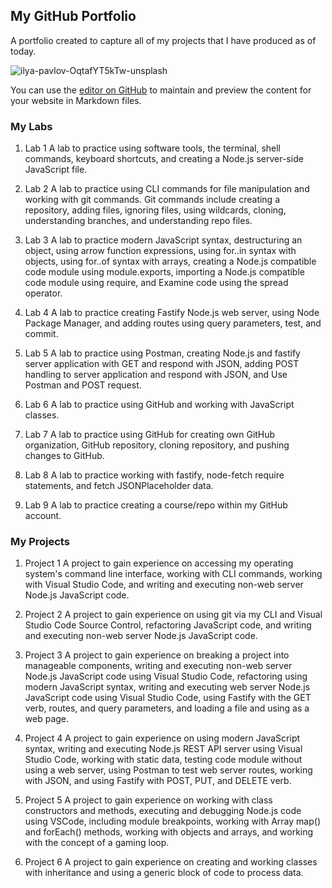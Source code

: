 ## My GitHub Portfolio

A portfolio created to capture all of my projects that I have produced as of today.

![ilya-pavlov-OqtafYT5kTw-unsplash](https://user-images.githubusercontent.com/81788993/120880948-738d6a00-c582-11eb-883e-de1e83212f96.jpg)


You can use the [editor on GitHub](https://github.com/elashchu/elashchu.github.io/edit/main/README.md) to maintain and preview the content for your website in Markdown files.
### My Labs

1. Lab 1
  A lab to practice using software tools, the terminal, shell commands, keyboard shortcuts, and creating a Node.js server-side JavaScript file.

2. Lab 2
  A lab to practice using CLI commands for file manipulation and working with git commands. Git commands include creating a repository, adding files, ignoring files, using wildcards, cloning, understanding branches, and understanding repo files.

3. Lab 3
  A lab to practice modern JavaScript syntax, destructuring an object, using arrow function expressions, using for..in syntax with objects, using for..of syntax with arrays, creating a Node.js compatible code module using module.exports, importing a Node.js compatible code module using require, and Examine code using the spread operator.

4. Lab 4
  A lab to practice creating Fastify Node.js web server, using Node Package Manager, and adding routes using query parameters, test, and commit.

5. Lab 5
  A lab to practice using Postman, creating Node.js and fastify server application with GET and respond with JSON, adding POST handling to server application and respond with JSON, and Use Postman and POST request.

6. Lab 6
  A lab to practice using GitHub and working with JavaScript classes.

7. Lab 7
  A lab to practice using GitHub for creating own GitHub organization, GitHub repository, cloning repository, and pushing changes to GitHub.

8. Lab 8
  A lab to practice working with fastify, node-fetch require statements, and fetch JSONPlaceholder data.

9. Lab 9
  A lab to practice creating a course/repo within my GitHub account.



### My Projects
1. Project 1
  A project to gain experience on accessing my operating system's command line interface, working with CLI commands, working with Visual Studio Code, and writing and executing non-web server Node.js JavaScript code.
  
2. Project 2
  A project to gain experience on using git via my CLI and Visual Studio Code Source Control, refactoring JavaScript code, and writing and executing non-web server Node.js JavaScript code.
  
3. Project 3
  A project to gain experience on breaking a project into manageable components, writing and executing non-web server Node.js JavaScript code using Visual Studio Code, refactoring using modern JavaScript syntax, writing and executing web server Node.js JavaScript code using Visual Studio Code, using Fastify with the GET verb, routes, and query parameters, and loading a file and using as a web page.
  
4. Project 4
  A project to gain experience on using modern JavaScript syntax, writing and executing Node.js REST API server using Visual Studio Code, working with static data, testing code module without using a web server, using Postman to test web server routes, working with JSON, and using Fastify with POST, PUT, and DELETE verb.
  
5. Project 5
  A project to gain experience on working with class constructors and methods, executing and debugging Node.js code using VSCode, including module breakpoints, working with Array map() and forEach() methods, working with objects and arrays, and working with the concept of a gaming loop.
  
6. Project 6
  A project to gain experience on creating and working classes with inheritance and using a generic block of code to process data.
  
